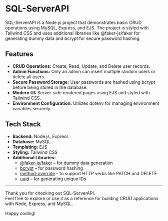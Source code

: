 # SQL-ServerAPI

SQL-ServerAPI is a Node.js project that demonstrates basic CRUD operations using MySQL, Express, and EJS. The project is styled with Tailwind CSS and uses additional libraries like @faker-js/faker for generating dummy data and bcrypt for secure password hashing.

## Features

- **CRUD Operations:** Create, Read, Update, and Delete user records.
- **Admin Functions:** Only an admin can insert multiple random users or delete all users.
- **Secure Password Storage:** User passwords are hashed using bcrypt before being stored in the database.
- **Modern UI:** Server-side rendered pages using EJS and styled with Tailwind CSS.
- **Environment Configuration:** Utilizes dotenv for managing environment variables securely.

## Tech Stack

- **Backend:** Node.js, Express
- **Database:** MySQL
- **Templating:** EJS
- **Styling:** Tailwind CSS
- **Additional Libraries:**
  - [@faker-js/faker](https://github.com/faker-js/faker) – for dummy data generation
  - [bcrypt](https://github.com/kelektiv/node.bcrypt.js) – for password hashing
  - [method-override](https://github.com/expressjs/method-override) – to support HTTP verbs like PATCH and DELETE
  - [uuid](https://github.com/uuidjs/uuid) – for generating unique IDs

---

Thank you for checking out SQL-ServerAPI.  
Feel free to explore or use it as a reference for building CRUD applications with Node, Express, and MySQL.

Happy coding!
